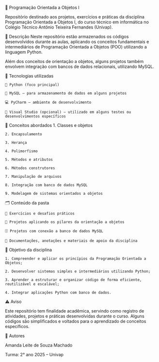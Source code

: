 🐍 Programação Orientada a Objetos I

Repositório destinado aos projetos, exercícios e práticas da disciplina Programação Orientada a Objetos I, do curso técnico em informática no Colégio Técnico Antônio Teixeira Fernandes (Univap).

📄 Descrição
Neste repositório estão armazenados os códigos desenvolvidos durante as aulas, aplicando os conceitos fundamentais e intermediários de Programação Orientada a Objetos (POO) utilizando a linguagem Python.

Além dos conceitos de orientação a objetos, alguns projetos também envolvem integração com bancos de dados relacionais, utilizando MySQL.

🧠 Tecnologias utilizadas

    🐍 Python (foco principal)

    🐬 MySQL – para armazenamento de dados em alguns projetos

    💻 PyCharm – ambiente de desenvolvimento

    🎯 Visual Studio (opcional) – utilizado em alguns testes ou desenvolvimentos específicos


🔑 Conceitos abordados
    1. Classes e objetos

    2. Encapsulamento

    3. Herança

    4. Polimorfismo

    5. Métodos e atributos

    6. Métodos construtores

    7. Manipulação de arquivos

    8. Integração com banco de dados MySQL

    9. Modelagem de sistemas orientados a objetos


🗂️ Conteúdo da pasta

    📄 Exercícios e desafios práticos

    🔧 Projetos aplicando os pilares da orientação a objetos

    🗄️ Projetos com conexão a banco de dados MySQL

    📑 Documentações, anotações e materiais de apoio da disciplina


🚀 Objetivo da disciplina

    1. Compreender e aplicar os princípios da Programação Orientada a Objetos;

    2. Desenvolver sistemas simples e intermediários utilizando Python;

    3. Aprender a estruturar e organizar código de forma eficiente, reutilizável e escalável;

    4. Integrar aplicações Python com banco de dados.


⚠️ Aviso

Este repositório tem finalidade acadêmica, servindo como registro de atividades, projetos e práticas desenvolvidas durante o curso. Alguns códigos são simplificados e voltados para o aprendizado de conceitos específicos.


👥 Autores

Amanda Leite de Souza Machado

Turma: 2° ano 2025 – Univap

